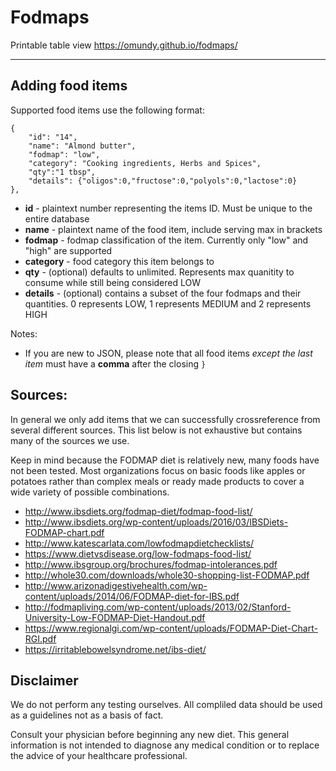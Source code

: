 # Fodmaps

Printable table view 
https://omundy.github.io/fodmaps/

<hr>


## Adding food items

Supported food items use the following format:

    {
        "id": "14",
        "name": "Almond butter",
        "fodmap": "low",
        "category": "Cooking ingredients, Herbs and Spices",
        "qty":"1 tbsp",
        "details": {"oligos":0,"fructose":0,"polyols":0,"lactose":0}
    },

* **id** - plaintext number representing the items ID. Must be unique to the entire database
* **name** - plaintext name of the food item, include serving max in brackets
* **fodmap** - fodmap classification of the item. Currently only "low" and "high" are supported
* **category** - food category this item belongs to
* **qty** - (optional) defaults to unlimited. Represents max quanitity to consume while still being considered LOW
* **details** - (optional) contains a subset of the four fodmaps and their quantities. 0 represents LOW, 1 represents MEDIUM and 2 represents HIGH

Notes:

* If you are new to JSON, please note that all food items *except the last item* must have a **comma** after the closing `}`


## Sources: 

In general we only add items that we can successfully crossreference from several different sources. This list below is not exhaustive but contains many of the sources we use.

Keep in mind because the FODMAP diet is relatively new, many foods have not been tested. Most organizations focus on basic foods like apples or potatoes rather than complex meals or ready made products to cover a wide variety of possible combinations.

* http://www.ibsdiets.org/fodmap-diet/fodmap-food-list/
* http://www.ibsdiets.org/wp-content/uploads/2016/03/IBSDiets-FODMAP-chart.pdf
* http://www.katescarlata.com/lowfodmapdietchecklists/
* https://www.dietvsdisease.org/low-fodmaps-food-list/
* http://www.ibsgroup.org/brochures/fodmap-intolerances.pdf
* http://whole30.com/downloads/whole30-shopping-list-FODMAP.pdf
* http://www.arizonadigestivehealth.com/wp-content/uploads/2014/06/FODMAP-diet-for-IBS.pdf
* http://fodmapliving.com/wp-content/uploads/2013/02/Stanford-University-Low-FODMAP-Diet-Handout.pdf
* https://www.regionalgi.com/wp-content/uploads/FODMAP-Diet-Chart-RGI.pdf
* https://irritablebowelsyndrome.net/ibs-diet/

## Disclaimer

We do not perform any testing ourselves. All compliled data should be used as a guidelines not as a basis of fact.

Consult your physician before beginning any new diet. This general information is not intended to diagnose any medical condition or to replace the advice of your healthcare professional.
